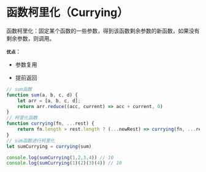 # 函数柯里化（Currying）

函数柯里化：固定某个函数的一些参数，得到该函数剩余参数的新函数，如果没有剩余参数，则调用。


**`优点`**：

- 参数复用
  
- 提前返回



```js
// sum函数
function sum(a, b, c, d) {
    let arr = [a, b, c, d];
    return arr.reduce((acc, current) => acc + current, 0)
}
// 柯里化函数
function currying(fn, ...rest) {
    return fn.length > rest.length ? (...newRest) => currying(fn, ...rest, ...newRest) : fn(...rest)
}
// sum函数进行柯里化
let sumCurrying = currying(sum)

console.log(sumCurrying(1,2,3,4)) // 10
console.log(sumCurrying(1)(2)(3)(4)) // 10

```